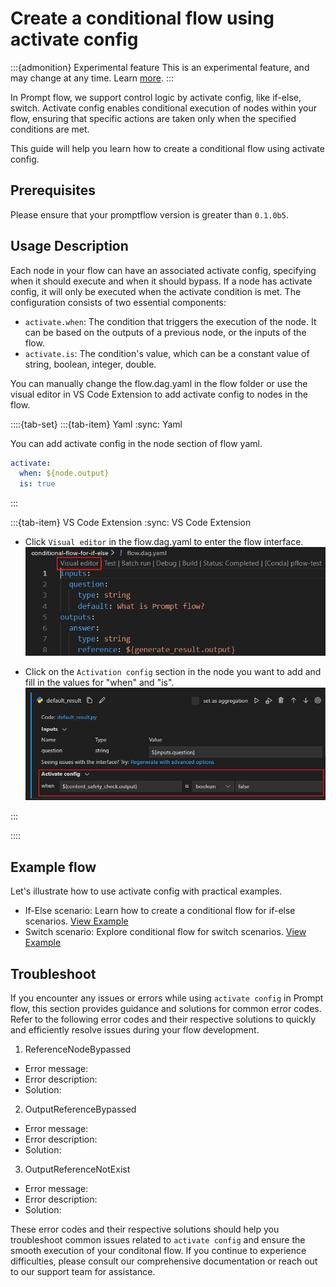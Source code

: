 # Create a conditional flow using activate config

:::{admonition} Experimental feature
This is an experimental feature, and may change at any time. Learn [more](faq.md#stable-vs-experimental).
:::

In Prompt flow, we support control logic by activate config, like if-else, switch. Activate config enables conditional execution of nodes within your flow, ensuring that specific actions are taken only when the specified conditions are met.

This guide will help you learn how to create a conditional flow using activate config.

## Prerequisites

Please ensure that your promptflow version is greater than `0.1.0b5`.

## Usage Description

Each node in your flow can have an associated activate config, specifying when it should execute and when it should bypass. If a node has activate config, it will only be executed when the activate condition is met. The configuration consists of two essential components:
- `activate.when`: The condition that triggers the execution of the node. It can be based on the outputs of a previous node, or the inputs of the flow.
- `activate.is`: The condition's value, which can be a constant value of string, boolean, integer, double.

You can manually change the flow.dag.yaml in the flow folder or use the visual editor in VS Code Extension to add activate config to nodes in the flow.

::::{tab-set}
:::{tab-item} Yaml
:sync: Yaml

You can add activate config in the node section of flow yaml.
```yaml
activate:
  when: ${node.output}
  is: true
```

:::

:::{tab-item} VS Code Extension
:sync: VS Code Extension

- Click `Visual editor` in the flow.dag.yaml to enter the flow interface.
![visual_editor](../media/how-to-guides/conditional-flow-with-activate/visual_editor.png)

- Click on the `Activation config` section in the node you want to add and fill in the values for "when" and "is".
![activate_config](../media/how-to-guides/conditional-flow-with-activate/activate_config.png)

:::

::::

## Example flow

Let's illustrate how to use activate config with practical examples.

- If-Else scenario: Learn how to create a conditional flow for if-else scenarios. [View Example]()
- Switch scenario: Explore conditional flow for switch scenarios. [View Example]()


## Troubleshoot

If you encounter any issues or errors while using `activate config` in Prompt flow, this section provides guidance and solutions for common error codes. Refer to the following error codes and their respective solutions to quickly and efficiently resolve issues during your flow development.

1. ReferenceNodeBypassed
- Error message:
- Error description:
- Solution:
2. OutputReferenceBypassed
- Error message:
- Error description:
- Solution:
3. OutputReferenceNotExist
- Error message:
- Error description:
- Solution:

These error codes and their respective solutions should help you troubleshoot common issues related to `activate config` and ensure the smooth execution of your conditonal flow. If you continue to experience difficulties, please consult our comprehensive documentation or reach out to our support team for assistance.
